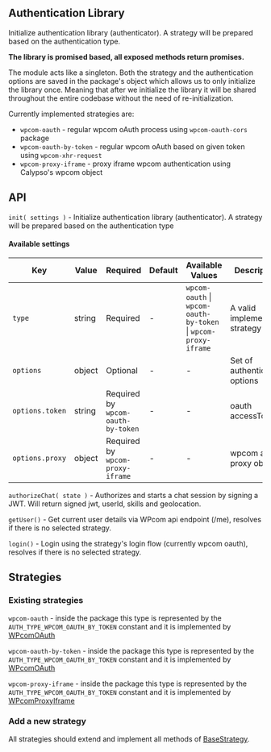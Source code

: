 ## Authentication Library
Initialize authentication library (authenticator). A strategy will be prepared based on the authentication type.

**The library is promised based, all exposed methods return promises.**

The module acts like a singleton. Both the strategy and the authentication options are saved in
the package's object which allows us to only initialize the library once. Meaning that after we
initialize the library it will be shared throughout the entire codebase without the need of
re-initialization.

Currently implemented strategies are:
 - `wpcom-oauth` - regular wpcom oAuth process using `wpcom-oauth-cors` package
 - `wpcom-oauth-by-token` - regular wpcom oAuth based on given token using `wpcom-xhr-request`
 - `wpcom-proxy-iframe` - proxy iframe wpcom authentication using Calypso's wpcom object

 ## API
 `init( settings )` - Initialize authentication library (authenticator). A strategy will be prepared based on the authentication type

 #### Available settings

| Key | Value | Required | Default | Available Values | Description |
| --- | --- | --- | --- | --- | --- |
| `type` | string | Required | - | `wpcom-oauth` \| `wpcom-oauth-by-token` \| `wpcom-proxy-iframe` | A valid implemented strategy type |
| `options` | object | Optional | - | - | Set of authentication options
| `options.token` | string | Required by `wpcom-oauth-by-token` | - | - | oauth accessToken
| `options.proxy` | object | Required by `wpcom-proxy-iframe` | - | - | wpcom auth proxy object

`authorizeChat( state )` - Authorizes and starts a chat session by signing a JWT. Will return signed jwt, userId, skills and geolocation.

`getUser()` - Get current user details via WPcom api endpoint (/me), resolves if there is no selected strategy.

`login()` - Login using the strategy's login flow (currently wpcom oauth), resolves if there is no selected strategy.

## Strategies

### Existing strategies
`wpcom-oauth` - inside the package this type is represented by the `AUTH_TYPE_WPCOM_OAUTH_BY_TOKEN` constant and it is implemented by [WPcomOAuth](./src/lib/auth/strategies/oauth.js)

`wpcom-oauth-by-token` - inside the package this type is represented by the `AUTH_TYPE_WPCOM_OAUTH_BY_TOKEN` constant and it is implemented by [WPcomOAuth](./src/lib/auth/strategies/oauth.js)

`wpcom-proxy-iframe` - inside the package this type is represented by the `AUTH_TYPE_WPCOM_OAUTH_BY_TOKEN` constant and it is implemented by [WPcomProxyIframe](./src/lib/auth/strategies/proxy-iframe.js)

### Add a new strategy
All strategies should extend and implement all methods of [BaseStrategy](./src/lib/auth/strategies/index.js).
